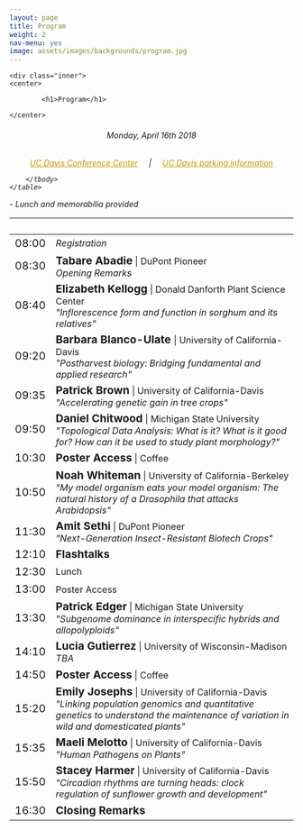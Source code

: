 ```yaml
---
layout: page
title: Program
weight: 2
nav-menu: yes
image: assets/images/backgrounds/program.jpg
---
```


<!-- Main -->
<div id="main" class="alt">

<!-- One -->

	<div class="inner">
	<center>
	
			<h1>Program</h1>
	
	</center>

<!-- Content -->
<!-- Table -->
<center><h6> Monday, April 16th 2018 </h6></center>

<h6>
<center>
<a style="color:#c99700;" href="https://cru.ucdavis.edu/content/339-location-amp-contact.htm">UC Davis Conference Center</a>
&nbsp;&nbsp;&nbsp; | &nbsp;&nbsp;&nbsp;
<a style="color:#c99700;" href="http://taps.ucdavis.edu/parking/information/maps">UC Davis parking information</a>
</center>

<div class="table-wrapper">
	<table>
		<thead>
			<tr>
				<th>&nbsp;</th>
				<th>&nbsp;</th>
			</tr>
		</thead>
		<tbody>

<tr>
<td style="font-size:120%;">08:00</td>
<td><i>Registration</i></td>
</tr>

<tr>
<td style="font-size:120%;">08:30</td>
<td> <b style="font-size:120%;">Tabare Abadie</b> | DuPont Pioneer<br>  <i>Opening Remarks</i></td>
</tr>

<tr>
<td style="font-size:120%;">08:40</td>
<td> <b style="font-size:120%;">Elizabeth Kellogg</b> | Donald Danforth Plant Science Center<br>  <i>"Inflorescence form and function in sorghum and its relatives"</i></td>
</tr>

<tr>
<td style="font-size:120%;">09:20</td>
<td> <b style="font-size:120%;">Barbara Blanco-Ulate </b> | University of California-Davis<br>  <i>"Postharvest biology: Bridging fundamental and applied research"</i></td>
</tr>

<tr>
<td style="font-size:120%;">09:35</td>
<td> <b style="font-size:120%;">Patrick Brown</b> | University of California-Davis<br>  <i>"Accelerating genetic gain in tree crops"</i></td>
</tr>

<tr>
<td style="font-size:120%;">09:50</td>
<td> <b style="font-size:120%;">Daniel Chitwood</b> | Michigan State University<br>  <i>"Topological Data Analysis: What is it? What is it good for? How can it be used to study plant morphology?"</i></td>
</tr>

<tr>
<td style="font-size:120%;">10:30</td>
<td><b style="font-size:120%;">Poster Access</b> | Coffee</td>
</tr>

<tr>
<td style="font-size:120%;">10:50</td>
<td> <b style="font-size:120%;">Noah Whiteman</b> | University of California-Berkeley<br>  <i>"My model organism eats your model organism: The natural history of a Drosophila that attacks Arabidopsis"</i></td>
</tr>

<tr>
<td style="font-size:120%;">11:30</td>
<td> <b style="font-size:120%;">Amit Sethi</b> | DuPont Pioneer<br>  <i>"Next-Generation Insect-Resistant Biotech Crops"</i></td>
</tr>

<tr>
<td style="font-size:120%;">12:10</td>
<td> <b style="font-size:120%;">Flashtalks</b></td>
</tr>

<tr>
<td style="font-size:120%;">12:30</td>
<td>Lunch</td>
</tr>

<tr>
<td style="font-size:120%;">13:00</td>
<td>Poster Access</td>
</tr>

<tr>
<td style="font-size:120%;">13:30</td>
<td> <b style="font-size:120%;">Patrick Edger</b> | Michigan State University<br>  <i>"Subgenome dominance in interspecific hybrids and allopolyploids"</i></td>
</tr>

<tr>
<td style="font-size:120%;">14:10</td>
<td> <b style="font-size:120%;">Lucia Gutierrez</b> | University of Wisconsin-Madison<br>  <i>TBA</i></td>
</tr>

<tr>
<td style="font-size:120%;">14:50</td>
<td><b style="font-size:120%;">Poster Access</b> | Coffee</td>
</tr>


<tr>
<td style="font-size:120%;">15:20</td>
<td> <b style="font-size:120%;">Emily Josephs</b> | University of California-Davis<br>  <i>"Linking population genomics and quantitative genetics to understand the maintenance of variation in wild and domesticated plants"</i></td>
</tr>

<tr>
<td style="font-size:120%;">15:35</td>
<td> <b style="font-size:120%;">Maeli Melotto</b> | University of California-Davis<br>  <i>"Human Pathogens on Plants"</i></td>
</tr>

<tr>
<td style="font-size:120%;">15:50</td>
<td> <b style="font-size:120%;">Stacey Harmer</b> | University of California-Davis<br>  <i>"Circadian rhythms are turning heads: clock regulation of sunflower growth and development"</i></td>
</tr>

<tr>
<td style="font-size:120%;">16:30</td>
<td><b style="font-size:120%;">Closing Remarks</b> </td>
</tr>


		</tbody>
	</table>
</div>


<p style="text-align: left;"><i> - Lunch and memorabilia provided</i></p>
</h6>

</div>
</div>
